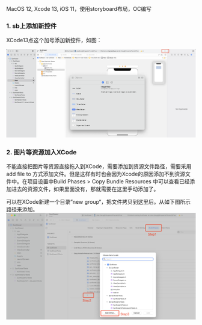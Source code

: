 MacOS 12, Xcode 13, iOS 11，使用storyboard布局，OC编写

### 1. sb上添加新控件

XCode13点这个加号添加新控件，如图：

![image-20221009171307729](.asserts/image-20221009171307729.png)



### 2. 图片等资源加入XCode

不能直接把图片等资源直接拖入到XCode，需要添加到资源文件路径，需要采用add file to 方式添加文件。但是这样有时也会因为Xcode的原因添加不到资源文件中。在项目设置中Build Phases > Copy Bundle Resources 中可以查看已经添加进去的资源文件，如果里面没有，那就需要在这里手动添加了。

可以在XCode新建一个目录”new group“，把文件拷贝到这里后。从如下图所示路径来添加。
![image-20221009171651773](.asserts/image-20221009171651773.png)